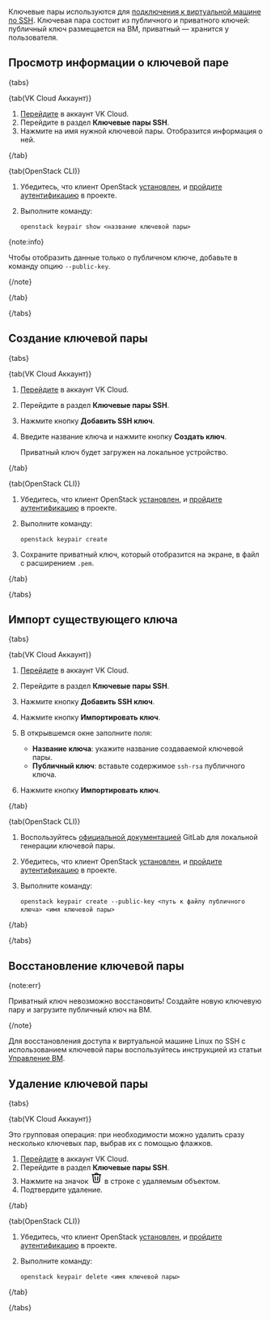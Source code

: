 Ключевые пары используются для [подключения к виртуальной машине по SSH](/ru/computing/iaas/instructions/vm/vm-connect/vm-connect-nix). Ключевая пара состоит из публичного и приватного ключей: публичный ключ размещается на ВМ, приватный — хранится у пользователя.

## Просмотр информации о ключевой паре

{tabs}

{tab(VK Cloud Аккаунт)}

1. [Перейдите](https://cloud.vk.com/account) в аккаунт VK Cloud.
1. Перейдите в раздел **Ключевые пары SSH**.
1. Нажмите на имя нужной ключевой пары. Отобразится информация о ней.

{/tab}

{tab(OpenStack CLI)}

1. Убедитесь, что клиент OpenStack [установлен](/ru/tools-for-using-services/cli/openstack-cli#1_ustanovite_klient_openstack), и [пройдите аутентификацию](/ru/tools-for-using-services/cli/openstack-cli#3_proydite_autentifikaciyu) в проекте.
1. Выполните команду:

   ```console
   openstack keypair show <название ключевой пары>
   ```

{note:info}

Чтобы отобразить данные только о публичном ключе, добавьте в команду опцию `--public-key`.

{/note}

{/tab}

{/tabs}

## Создание ключевой пары

{tabs}

{tab(VK Cloud Аккаунт)}

1. [Перейдите](https://cloud.vk.com/account) в аккаунт VK Cloud.
1. Перейдите в раздел **Ключевые пары SSH**.
1. Нажмите кнопку **Добавить SSH ключ**.
1. Введите название ключа и нажмите кнопку **Создать ключ**.

   Приватный ключ будет загружен на локальное устройство.

{/tab}

{tab(OpenStack CLI)}

1. Убедитесь, что клиент OpenStack [установлен](/ru/tools-for-using-services/cli/openstack-cli#1_ustanovite_klient_openstack), и [пройдите аутентификацию](/ru/tools-for-using-services/cli/openstack-cli#3_proydite_autentifikaciyu) в проекте.
1. Выполните команду:

   ```console
   openstack keypair create
   ```

1. Сохраните приватный ключ, который отобразится на экране, в файл с расширением `.pem`.

{/tab}

{/tabs}

## Импорт существующего ключа

{tabs}

{tab(VK Cloud Аккаунт)}

1. [Перейдите](https://cloud.vk.com/account) в аккаунт VK Cloud.
1. Перейдите в раздел **Ключевые пары SSH**.
1. Нажмите кнопку **Добавить SSH ключ**.
1. Нажмите кнопку **Импортировать ключ**.
1. В открывшемся окне заполните поля:

   - **Название ключа**: укажите название создаваемой ключевой пары.
   - **Публичный ключ**: вставьте содержимое `ssh-rsa` публичного ключа.

1. Нажмите кнопку **Импортировать ключ**.

{/tab}

{tab(OpenStack CLI)}

1. Воспользуйтесь [официальной документацией](https://github.com/gitlabhq/gitlabhq/blob/master/doc/user/ssh.md#generate-an-ssh-key-pair) GitLab для локальной генерации ключевой пары.
1. Убедитесь, что клиент OpenStack [установлен](/ru/tools-for-using-services/cli/openstack-cli#1_ustanovite_klient_openstack), и [пройдите аутентификацию](/ru/tools-for-using-services/cli/openstack-cli#3_proydite_autentifikaciyu) в проекте.
1. Выполните команду:

   ```console
   openstack keypair create --public-key <путь к файлу публичного ключа> <имя ключевой пары>
   ```

{/tab}

{/tabs}

## Восстановление ключевой пары

{note:err}

Приватный ключ невозможно восстановить! Создайте новую ключевую пару и загрузите публичный ключ на ВМ.

{/note}

Для восстановления доступа к виртуальной машине Linux по SSH с использованием ключевой пары воспользуйтесь инструкцией из статьи [Управление ВМ](/ru/computing/iaas/instructions/vm/vm-manage#vosstanovlenie_dostupa_k_vm_po_klyuchu).

## Удаление ключевой пары

{tabs}

{tab(VK Cloud Аккаунт)}

Это групповая операция: при необходимости можно удалить сразу несколько ключевых пар, выбрав их с помощью флажков.

1. [Перейдите](https://cloud.vk.com/account) в аккаунт VK Cloud.
1. Перейдите в раздел **Ключевые пары SSH**.
1. Нажмите на значок ![Корзина](assets/trash-icon.svg "inline") в строке с удаляемым объектом.
1. Подтвердите удаление.

{/tab}

{tab(OpenStack CLI)}

1. Убедитесь, что клиент OpenStack [установлен](/ru/tools-for-using-services/cli/openstack-cli#1_ustanovite_klient_openstack), и [пройдите аутентификацию](/ru/tools-for-using-services/cli/openstack-cli#3_proydite_autentifikaciyu) в проекте.
1. Выполните команду:

   ```console
   openstack keypair delete <имя ключевой пары>
   ```

{/tab}

{/tabs}

